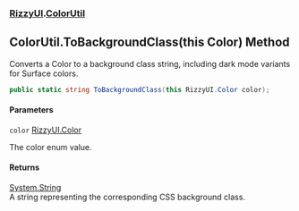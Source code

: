 ### [RizzyUI](RizzyUI 'RizzyUI').[ColorUtil](RizzyUI.ColorUtil 'RizzyUI.ColorUtil')

## ColorUtil.ToBackgroundClass(this Color) Method

Converts a Color to a background class string, including dark mode variants for Surface colors.

```csharp
public static string ToBackgroundClass(this RizzyUI.Color color);
```
#### Parameters

<a name='RizzyUI.ColorUtil.ToBackgroundClass(thisRizzyUI.Color).color'></a>

`color` [RizzyUI.Color](https://docs.microsoft.com/en-us/dotnet/api/RizzyUI.Color 'RizzyUI.Color')

The color enum value.

#### Returns
[System.String](https://docs.microsoft.com/en-us/dotnet/api/System.String 'System.String')  
A string representing the corresponding CSS background class.